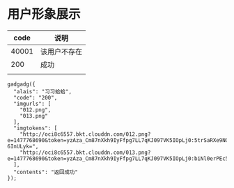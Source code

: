 # 用户形象展示

| code  | 说明     |
| ----- | ------ |
| 40001 | 该用户不存在 |
| 200   | 成功     |
|       |        |

```
gadgadg({
  "alais": "习习蛤蛤", 
  "code": "200", 
  "imgurls": [
    "012.png", 
    "013.png"
  ], 
  "imgtokens": [
    "http://oci8c6557.bkt.clouddn.com/012.png?e=1477768690&token=yzAza_Cm87nXkh9IyFfpg7LL7qKJ097VK5IOpLj0:5trSaRXe9NQSSbUq_JL-6InULyk=", 
    "http://oci8c6557.bkt.clouddn.com/013.png?e=1477768690&token=yzAza_Cm87nXkh9IyFfpg7LL7qKJ097VK5IOpLj0:biNl0erPEc5bE4NclaqhTRETIwE="
  ], 
  "contents": "返回成功"
});
```